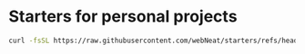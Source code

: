 # Starters for personal projects

```bash
curl -fsSL https://raw.githubusercontent.com/webNeat/starters/refs/heads/master/init.mjs | node
```